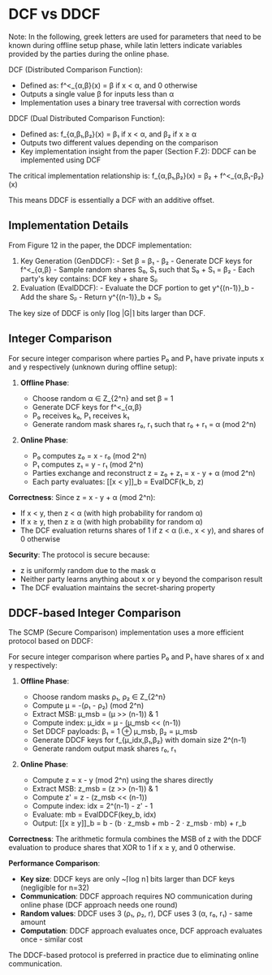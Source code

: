   # DCF vs DDCF
  
  Note: In the following, greek letters are used for parameters that need to be known during offline setup phase,
  while latin letters indicate variables provided by the parties during the online phase.
  
  DCF (Distributed Comparison Function):
  - Defined as: f^<_{α,β}(x) = β if x < α, and 0 otherwise
  - Outputs a single value β for inputs less than α
  - Implementation uses a binary tree traversal with correction words

  DDCF (Dual Distributed Comparison Function):
  - Defined as: f_{α,β₁,β₂}(x) = β₁ if x < α, and β₂ if x ≥ α
  - Outputs two different values depending on the comparison
  - Key implementation insight from the paper (Section F.2): DDCF can be implemented using DCF

  The critical implementation relationship is:
  f_{α,β₁,β₂}(x) = β₂ + f^<_{α,β₁-β₂}(x)

  This means DDCF is essentially a DCF with an additive offset.

  ## Implementation Details

  From Figure 12 in the paper, the DDCF implementation:

  1. Key Generation (GenDDCF):
    - Set β = β₁ - β₂
    - Generate DCF keys for f^<_{α,β}
    - Sample random shares S₀, S₁ such that S₀ + S₁ = β₂
    - Each party's key contains: DCF key + share Sᵦ
  2. Evaluation (EvalDDCF):
    - Evaluate the DCF portion to get y^{(n-1)}_b
    - Add the share Sᵦ
    - Return y^{(n-1)}_b + Sᵦ

  The key size of DDCF is only ⌈log |G|⌉ bits larger than DCF.

## Integer Comparison

For secure integer comparison where parties P₀ and P₁ have private inputs x and y respectively (unknown during offline setup):

1. **Offline Phase**:
   - Choose random α ∈ Z_{2^n} and set β = 1
   - Generate DCF keys for f^<_{α,β}
   - P₀ receives k₀, P₁ receives k₁
   - Generate random mask shares r₀, r₁ such that r₀ + r₁ = α (mod 2^n)

2. **Online Phase**:
   - P₀ computes z₀ = x - r₀ (mod 2^n)
   - P₁ computes z₁ = y - r₁ (mod 2^n)
   - Parties exchange and reconstruct z = z₀ + z₁ = x - y + α (mod 2^n)
   - Each party evaluates: [[x < y]]_b = EvalDCF(k_b, z)

**Correctness**: Since z = x - y + α (mod 2^n):
- If x < y, then z < α (with high probability for random α)
- If x ≥ y, then z ≥ α (with high probability for random α)
- The DCF evaluation returns shares of 1 if z < α (i.e., x < y), and shares of 0 otherwise

**Security**: The protocol is secure because:
- z is uniformly random due to the mask α
- Neither party learns anything about x or y beyond the comparison result
- The DCF evaluation maintains the secret-sharing property

## DDCF-based Integer Comparison

The SCMP (Secure Comparison) implementation uses a more efficient protocol based on DDCF:

For secure integer comparison where parties P₀ and P₁ have shares of x and y respectively:

1. **Offline Phase**:
   - Choose random masks ρ₁, ρ₂ ∈ Z_{2^n}
   - Compute μ = -(ρ₁ - ρ₂) (mod 2^n)
   - Extract MSB: μ_msb = (μ >> (n-1)) & 1
   - Compute index: μ_idx = μ - (μ_msb << (n-1))
   - Set DDCF payloads: β₁ = 1 ⊕ μ_msb, β₂ = μ_msb
   - Generate DDCF keys for f_{μ_idx,β₁,β₂} with domain size 2^(n-1)
   - Generate random output mask shares r₀, r₁

2. **Online Phase**:
   - Compute z = x - y (mod 2^n) using the shares directly
   - Extract MSB: z_msb = (z >> (n-1)) & 1
   - Compute z' = z - (z_msb << (n-1))
   - Compute index: idx = 2^(n-1) - z' - 1
   - Evaluate: mb = EvalDDCF(key_b, idx)
   - Output: [[x ≥ y]]_b = b - (b · z_msb + mb - 2 · z_msb · mb) + r_b

**Correctness**: The arithmetic formula combines the MSB of z with the DDCF evaluation to produce shares that XOR to 1 if x ≥ y, and 0 otherwise.

**Performance Comparison**:
- **Key size**: DDCF keys are only ~⌈log n⌉ bits larger than DCF keys (negligible for n=32)
- **Communication**: DDCF approach requires NO communication during online phase (DCF approach needs one round)
- **Random values**: DDCF uses 3 (ρ₁, ρ₂, r), DCF uses 3 (α, r₀, r₁) - same amount
- **Computation**: DDCF approach evaluates once, DCF approach evaluates once - similar cost

The DDCF-based protocol is preferred in practice due to eliminating online communication.